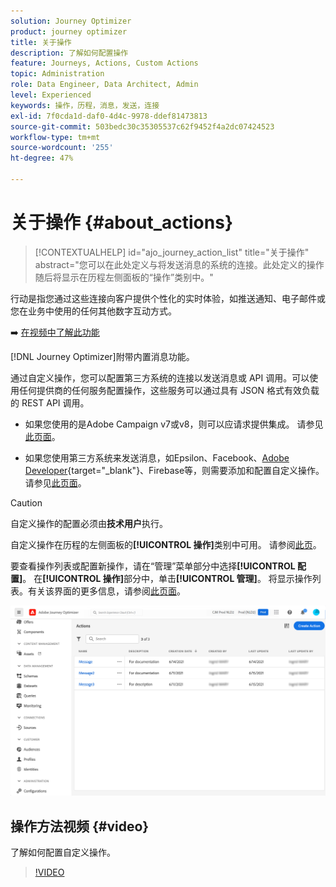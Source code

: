 ```yaml
---
solution: Journey Optimizer
product: journey optimizer
title: 关于操作
description: 了解如何配置操作
feature: Journeys, Actions, Custom Actions
topic: Administration
role: Data Engineer, Data Architect, Admin
level: Experienced
keywords: 操作，历程，消息，发送，连接
exl-id: 7f0cda1d-daf0-4d4c-9978-ddef81473813
source-git-commit: 503bedc30c35305537c62f9452f4a2dc07424523
workflow-type: tm+mt
source-wordcount: '255'
ht-degree: 47%

---
```


# 关于操作 {#about_actions}

>[!CONTEXTUALHELP]
>id="ajo_journey_action_list"
>title="关于操作"
>abstract="您可以在此处定义与将发送消息的系统的连接。此处定义的操作随后将显示在历程左侧面板的“操作”类别中。"

行动是指您通过这些连接向客户提供个性化的实时体验，如推送通知、电子邮件或您在业务中使用的任何其他数字互动方式。

➡️ [在视频中了解此功能](#video)

[!DNL Journey Optimizer]附带内置消息功能。

通过自定义操作，您可以配置第三方系统的连接以发送消息或 API 调用。可以使用任何提供商的任何服务配置操作，这些服务可以通过具有 JSON 格式有效负载的 REST API 调用。

* 如果您使用的是Adobe Campaign v7或v8，则可以应请求提供集成。 请参见[此页面](../action/acc-action.md)。

* 如果您使用第三方系统来发送消息，如Epsilon、Facebook、[Adobe Developer](https://developer.adobe.com){target="_blank"}、Firebase等，则需要添加和配置自定义操作。 请参见[此页面](../action/about-custom-action-configuration.md)。

>[!CAUTION]
>
>自定义操作的配置必须由&#x200B;**技术用户**&#x200B;执行。

自定义操作在历程的左侧面板的&#x200B;**[!UICONTROL 操作]**&#x200B;类别中可用。 请参阅[此页](../building-journeys/about-journey-activities.md#action-activities)。

要查看操作列表或配置新操作，请在“管理”菜单部分中选择&#x200B;**[!UICONTROL 配置]**。 在&#x200B;**[!UICONTROL 操作]**&#x200B;部分中，单击&#x200B;**[!UICONTROL 管理]**。 将显示操作列表。有关该界面的更多信息，请参阅[此页面](../start/user-interface.md)。

![](assets/custom1.png)

## 操作方法视频 {#video}

了解如何配置自定义操作。

>[!VIDEO](https://video.tv.adobe.com/v/3428396?quality=12)
